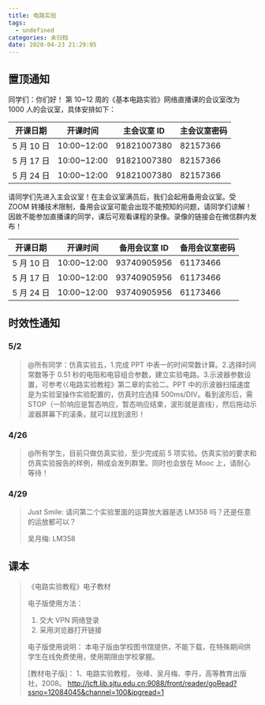 ```yaml
---
title: 电路实验
tags:
  - undefined
categories: 未归档
date: 2020-04-23 21:29:05
---
```


## 置顶通知

同学们：你们好！
第 10\~12 周的《基本电路实验》网络直播课的会议室改为 1000 人的会议室，具体安排如下：

| 开课日期 | 开课时间 | 主会议室 ID | 主会议室密码 |
| ---------- | ----------- | ----------- | ------------ |
| 5 月 10 日 | 10:00\~12:00 | 91821007380 | 82157366 |
| 5 月 17 日 | 10:00\~12:00 | 91821007380 | 82157366 |
| 5 月 24 日 | 10:00\~12:00 | 91821007380 | 82157366 |

请同学们先进入主会议室！在主会议室满员后，我们会起用备用会议室。受 ZOOM 转播技术限制，备用会议室可能会出现不能预知的问题，请同学们谅解！因故不能参加直播课的同学，课后可观看课程的录像。录像的链接会在微信群内发布！

| 开课日期 | 开课时间 | 备用会议室 ID | 备用会议室密码 |
| ---------- | ----------- | ------------- | -------------- |
| 5 月 10 日 | 10:00\~12:00 | 93740905956 | 61173466 |
| 5 月 17 日 | 10:00\~12:00 | 93740905956 | 61173466 |
| 5 月 24 日 | 10:00\~12:00 | 93740905956 | 61173466 |

## 时效性通知

### 5/2

> @所有同学：仿真实验五，1.完成 PPT 中表一的时间常数计算。2.选择时间常数等于 0.51 秒的电阻和电容组合参数，建立实验电路。3.示波器参数设置，可参考巜电路实验教程》第二章的实验二。PPT 中的示波器扫描速度是为实验室操作实验配置的，仿真时应选择 500ms/DIV。看到波形后，需 STOP（一阶响应是暂态响应，暂态响应结束，波形就是直线），然后拖动示波器屏幕下的滚条，就可以找到波形！

<!--more-->

### 4/26

> @所有学生，目前只做仿真实验，至少完成前 5 项实验。仿真实验的要求和仿真实验报告的样例，稍成会发列群里。同时也会放在 Mooc 上，请耐心等待！

### 4/29

> Just Smile:
> 请问第二个实验里面的运算放大器是选 LM358 吗？还是任意的运放都可以？
>
> 吴月梅:
> LM358

## 课本

> 《电路实验教程》电子教材
>
> 电子版使用方法：
>
> 1. 交大 VPN 网络登录
> 2. 采用浏览器打开链接
>
> 电子版使用说明：
> 本电子版由学校图书馆提供，不能下载，在特殊期间供学生在线免费使用，使用期限由学校掌握。
>
> [教材电子版]：
> 1、电路实验教程， 张峰、吴月梅、李丹，高等教育出版社，2008。
> <http://jcft.lib.sjtu.edu.cn:9088/front/reader/goRead?ssno=12084045&channel=100&jpgread=1>
